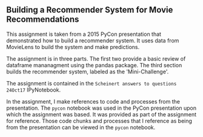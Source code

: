 ## Building a Recommender System for Movie Recommendations

This assignment is taken from a 2015 PyCon presentation that demonstrated how to build a recommender system.
It uses data from MovieLens to build the system and make predictions.

The assignment is in three parts. The first two provide a basic review of dataframe mananagment using the pandas
package. The third section builds the recommender system, labeled as the 'Mini-Challenge'.

The assignment is contained in the `Scheinert answers to questions 24Oct17` IPyNotebook.

In the assignment, I make references to code and processes from the presentation. The `pycon` notebook was used in
the PyCon presentation upon which the assignment was based. It was provided as part of the assignment for reference.
Those code chunks and processes that I reference as being from the presentation can be viewed in the `pycon` notebook.